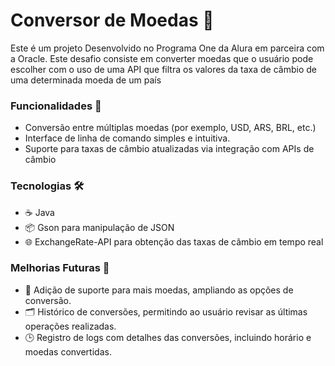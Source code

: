 <h1>Conversor de Moedas 💱</h1>

<p>Este é um projeto Desenvolvido no Programa One da Alura em parceira com a Oracle. Este desafio consiste em converter moedas que o usuário pode escolher com o uso de uma API que filtra os valores da taxa de câmbio de uma determinada moeda de um país</p>

<h3>Funcionalidades 🚀</h3>

<ul>
  <li> Conversão entre múltiplas moedas (por exemplo, USD, ARS, BRL, etc.)</li>
  <li> Interface de linha de comando simples e intuitiva. </li>
  <li> Suporte para taxas de câmbio atualizadas via integração com APIs de câmbio </li>
</ul>
<h3>Tecnologias 🛠️</h3>
<ul>
  <li>☕ Java</li>
  <li>📦 Gson para manipulação de JSON</li>
  <li>🌐 ExchangeRate-API para obtenção das taxas de câmbio em tempo real</li>
</ul>

<h3>Melhorias Futuras 🔮 </h3>
<ul>
  <li>💱 Adição de suporte para mais moedas, ampliando as opções de conversão. </li>
  <li>🗂️ Histórico de conversões, permitindo ao usuário revisar as últimas operações realizadas. </li>
  <li>🕒 Registro de logs com detalhes das conversões, incluindo horário e moedas convertidas.</li>
</ul>
